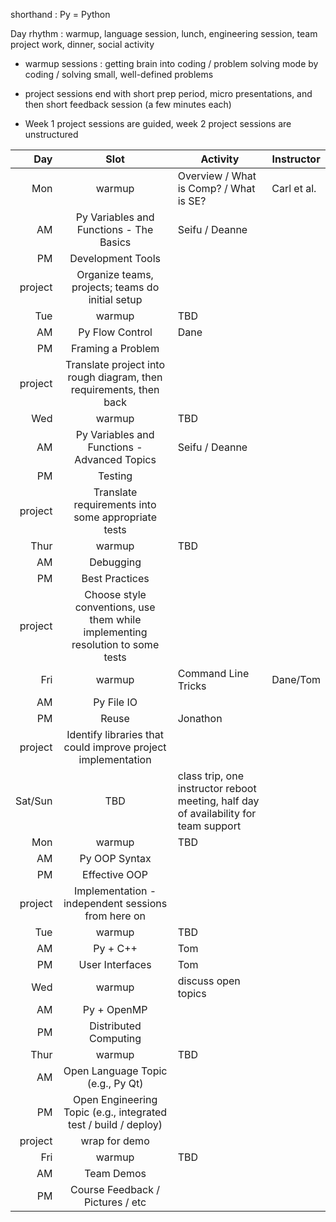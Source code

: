 shorthand : Py = Python

Day rhythm : warmup, language session, lunch, engineering session, team project work, dinner, social activity

- warmup sessions : getting brain into coding / problem solving mode by coding / solving small, well-defined problems

- project sessions end with short prep period, micro presentations, and then short feedback session (a few minutes each)

- Week 1 project sessions are guided, week 2 project sessions are unstructured

Day | Slot | Activity | Instructor
---:|:----:|----------|-----------
Mon | warmup | Overview / What is Comp? / What is SE? | Carl et al.
 | AM | Py Variables and Functions - The Basics | Seifu / Deanne
 | PM | Development Tools
 | project | Organize teams, projects; teams do initial setup
Tue | warmup | TBD
 | AM | Py Flow Control | Dane
 | PM | Framing a Problem
 | project | Translate project into rough diagram, then requirements, then back
Wed | warmup | TBD
 | AM | Py Variables and Functions - Advanced Topics | Seifu / Deanne
 | PM | Testing
 | project | Translate requirements into some appropriate tests
Thur | warmup | TBD
 | AM | Debugging
 | PM | Best Practices
 | project | Choose style conventions, use them while implementing resolution to some tests
Fri | warmup | Command Line Tricks | Dane/Tom
 | AM | Py File IO
 | PM | Reuse | Jonathon
 | project | Identify libraries that could improve project implementation
Sat/Sun | TBD | class trip, one instructor reboot meeting, half day of availability for team support
Mon | warmup | TBD
 | AM | Py OOP Syntax
 | PM | Effective OOP
 | project | Implementation - independent sessions from here on
Tue | warmup | TBD
 | AM | Py + C++ | Tom
 | PM | User Interfaces | Tom
Wed | warmup | discuss open topics 
 | AM | Py + OpenMP |
 | PM | Distributed Computing |
Thur | warmup | TBD
 | AM | Open Language Topic (e.g., Py Qt)
 | PM | Open Engineering Topic (e.g., integrated test / build / deploy)
 | project | wrap for demo
Fri | warmup | TBD
 | AM | Team Demos
 | PM | Course Feedback / Pictures / etc
